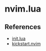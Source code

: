 # nvim.lua

## References

- [init.lua](https://github.com/theprimeagen/init.lua) 
- [kickstart.nvim](https://github.com/nvim-lua/kickstart.nvim)
